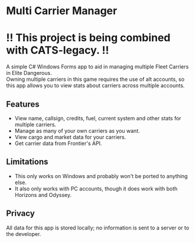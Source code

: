 # Multi Carrier Manager
# !! This project is being combined with CATS-legacy. !!
A simple C# Windows Forms app to aid in managing multiple Fleet Carriers in Elite Dangerous.
<br>
Owning multiple carriers in this game requires the use of alt accounts, so this app allows you to view stats about carriers across multiple accounts.

## Features
* View name, callsign, credits, fuel, current system and other stats for multiple carriers.
* Manage as many of your own carriers as you want.
* View cargo and market data for your carriers.
* Get carrier data from Frontier's API.

## Limitations
* This only works on Windows and probably won't be ported to anything else.
* It also only works with PC accounts, though it does work with both Horizons and Odyssey.

## Privacy
All data for this app is stored locally; no information is sent to a server or to the developer.
